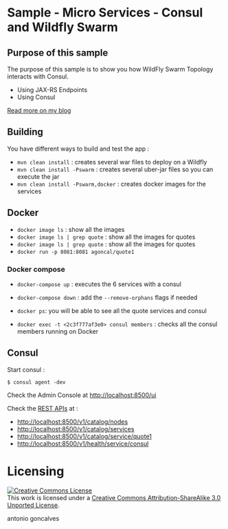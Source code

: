 # Sample - Micro Services - Consul and Wildfly Swarm

## Purpose of this sample

The purpose of this sample is to show you how WildFly Swarm Topology interacts with Consul.

* Using JAX-RS Endpoints
* Using Consul

[Read more on my blog](http://antoniogoncalves.org/2011/01/12/bootstrapping-cdi-in-several-environments/)

## Building

You have different ways to build and test the app : 

* `mvn clean install` : creates several war files to deploy on a Wildfly 
* `mvn clean install -Pswarm` : creates several uber-jar files so you can execute the jar 
* `mvn clean install -Pswarm,docker` : creates docker images for the services 

## Docker

* `docker image ls` : show all the images
* `docker image ls | grep quote` : show all the images for quotes
* `docker image ls | grep quote` : show all the images for quotes
* `docker run -p 8081:8081 agoncal/quote1`

### Docker compose

* `docker-compose up` : executes the 6 services with a consul
* `docker-compose down` : add the `--remove-orphans` flags if needed

* `docker ps`: you will be able to see all the quote services and consul
* `docker exec -t <2c3f777af3e0> consul members` : checks all the consul members running on Docker 


## Consul

Start consul :

    $ consul agent -dev

Check the Admin Console at [http://localhost:8500/ui]()

Check the [REST APIs](https://www.consul.io/docs/agent/http.html) at :

* [http://localhost:8500/v1/catalog/nodes]()
* [http://localhost:8500/v1/catalog/services]()
* [http://localhost:8500/v1/catalog/service/quote1]()
* [http://localhost:8500/v1/health/service/consul]()

# Licensing

<a rel="license" href="http://creativecommons.org/licenses/by-sa/3.0/"><img alt="Creative Commons License" style="border-width:0" src="http://i.creativecommons.org/l/by-sa/3.0/88x31.png" /></a><br />This work is licensed under a <a rel="license" href="http://creativecommons.org/licenses/by-sa/3.0/">Creative Commons Attribution-ShareAlike 3.0 Unported License</a>.

<div class="footer">
    <span class="footerTitle"><span class="uc">a</span>ntonio <span class="uc">g</span>oncalves</span>
</div>